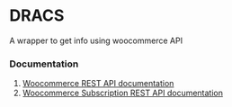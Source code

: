 # DRACS

A wrapper to get info using woocommerce API

### Documentation
1. [Woocommerce REST API documentation](https://woocommerce.github.io/woocommerce-rest-api-docs/#introduction)
2. [Woocommerce Subscription REST API documentation](https://woocommerce.github.io/subscriptions-rest-api-docs/v1.html#introduction)
